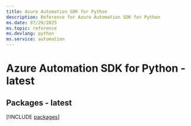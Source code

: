 ```yaml
---
title: Azure Automation SDK for Python
description: Reference for Azure Automation SDK for Python
ms.date: 07/29/2025
ms.topic: reference
ms.devlang: python
ms.service: automation
---
```

# Azure Automation SDK for Python - latest
## Packages - latest
[!INCLUDE [packages](automation-index.md)]